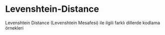 # Levenshtein-Distance
Levenshtein Distance (Levenshtein Mesafesi) ile ilgili farklı dillerde kodlama örnekleri
